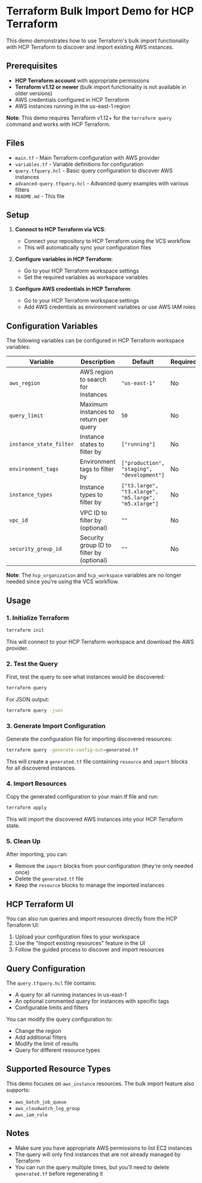 # Terraform Bulk Import Demo for HCP Terraform

This demo demonstrates how to use Terraform's bulk import functionality with HCP Terraform to discover and import existing AWS instances.

## Prerequisites

- **HCP Terraform account** with appropriate permissions
- **Terraform v1.12 or newer** (bulk import functionality is not available in older versions)
- AWS credentials configured in HCP Terraform
- AWS instances running in the us-east-1 region

**Note**: This demo requires Terraform v1.12+ for the `terraform query` command and works with HCP Terraform.

## Files

- `main.tf` - Main Terraform configuration with AWS provider
- `variables.tf` - Variable definitions for configuration
- `query.tfquery.hcl` - Basic query configuration to discover AWS instances
- `advanced-query.tfquery.hcl` - Advanced query examples with various filters
- `README.md` - This file

## Setup

1. **Connect to HCP Terraform via VCS**:
   - Connect your repository to HCP Terraform using the VCS workflow
   - This will automatically sync your configuration files

2. **Configure variables in HCP Terraform**:
   - Go to your HCP Terraform workspace settings
   - Set the required variables as workspace variables

3. **Configure AWS credentials in HCP Terraform**:
   - Go to your HCP Terraform workspace settings
   - Add AWS credentials as environment variables or use AWS IAM roles

## Configuration Variables

The following variables can be configured in HCP Terraform workspace variables:

| Variable | Description | Default | Required |
|----------|-------------|---------|----------|
| `aws_region` | AWS region to search for instances | `"us-east-1"` | No |
| `query_limit` | Maximum instances to return per query | `50` | No |
| `instance_state_filter` | Instance states to filter by | `["running"]` | No |
| `environment_tags` | Environment tags to filter by | `["production", "staging", "development"]` | No |
| `instance_types` | Instance types to filter by | `["t3.large", "t3.xlarge", "m5.large", "m5.xlarge"]` | No |
| `vpc_id` | VPC ID to filter by (optional) | `""` | No |
| `security_group_id` | Security group ID to filter by (optional) | `""` | No |

**Note**: The `hcp_organization` and `hcp_workspace` variables are no longer needed since you're using the VCS workflow.

## Usage

### 1. Initialize Terraform

```bash
terraform init
```

This will connect to your HCP Terraform workspace and download the AWS provider.

### 2. Test the Query

First, test the query to see what instances would be discovered:

```bash
terraform query
```

For JSON output:
```bash
terraform query -json
```

### 3. Generate Import Configuration

Generate the configuration file for importing discovered resources:

```bash
terraform query -generate-config-out=generated.tf
```

This will create a `generated.tf` file containing `resource` and `import` blocks for all discovered instances.

### 4. Import Resources

Copy the generated configuration to your main.tf file and run:

```bash
terraform apply
```

This will import the discovered AWS instances into your HCP Terraform state.

### 5. Clean Up

After importing, you can:
- Remove the `import` blocks from your configuration (they're only needed once)
- Delete the `generated.tf` file
- Keep the `resource` blocks to manage the imported instances

## HCP Terraform UI

You can also run queries and import resources directly from the HCP Terraform UI:

1. Upload your configuration files to your workspace
2. Use the "Import existing resources" feature in the UI
3. Follow the guided process to discover and import resources

## Query Configuration

The `query.tfquery.hcl` file contains:

- A query for all running instances in us-east-1
- An optional commented query for instances with specific tags
- Configurable limits and filters

You can modify the query configuration to:
- Change the region
- Add additional filters
- Modify the limit of results
- Query for different resource types

## Supported Resource Types

This demo focuses on `aws_instance` resources. The bulk import feature also supports:
- `aws_batch_job_queue`
- `aws_cloudwatch_log_group`
- `aws_iam_role`

## Notes

- Make sure you have appropriate AWS permissions to list EC2 instances
- The query will only find instances that are not already managed by Terraform
- You can run the query multiple times, but you'll need to delete `generated.tf` before regenerating it
